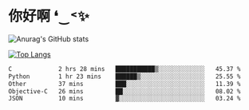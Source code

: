 # 你好啊 ❛‿˂✨

![Anurag's GitHub stats](https://github-readme-stats.vercel.app/api?username=ZombieFly&count_private=true&show_icons=true)

[![Top Langs](https://github-readme-stats.vercel.app/api/top-langs/?username=ZombieFly&layout=compact&count_private=true&hide=Ruby,makefile)](https://github.com/anuraghazra/github-readme-stats)

<!--START_SECTION:waka-->

```txt
C             2 hrs 28 mins   ███████████▒░░░░░░░░░░░░░   45.37 %
Python        1 hr 23 mins    ██████▒░░░░░░░░░░░░░░░░░░   25.55 %
Other         37 mins         ███░░░░░░░░░░░░░░░░░░░░░░   11.39 %
Objective-C   26 mins         ██░░░░░░░░░░░░░░░░░░░░░░░   08.02 %
JSON          10 mins         ▓░░░░░░░░░░░░░░░░░░░░░░░░   03.24 %
```

<!--END_SECTION:waka-->
